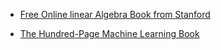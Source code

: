 
- [Free Online linear Algebra Book from Stanford](https://www.reddit.com/r/MachineLearning/comments/apwm0q/free_online_linear_algebra_book_from_stanford/)

- [The Hundred-Page Machine Learning Book](http://themlbook.com/wiki/doku.php)
